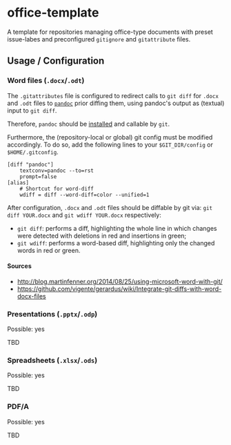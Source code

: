 # office-template

A template for repositories managing office-type documents with preset issue-labes and preconfigured `gitignore` and `gitattribute` files.

## Usage / Configuration

### Word files (`.docx`/`.odt`)

The `.gitattributes` file is configured to redirect calls to `git diff` for `.docx` and `.odt` files to [`pandoc`](https://pandoc.org) prior diffing them, using pandoc's output as (textual) input to `git diff`.

Therefore, `pandoc` should be [installed](https://pandoc.org/installing.html) and callable by `git`.

Furthermore, the (repository-local or global) git config must be modified accordingly. To do so, add the following lines to your `$GIT_DIR/config` or `$HOME/.gitconfig`.


```gitconfig
[diff "pandoc"]
    textconv=pandoc --to=rst
    prompt=false
[alias]
    # Shortcut for word-diff
    wdiff = diff --word-diff=color --unified=1
```

After configuration, `.docx` and `.odt` files should be diffable by git via: `git diff YOUR.docx` and `git wdiff YOUR.docx` respectively:

- `git diff`: performs a diff, highlighting the whole line in which changes were detected with deletions in red and insertions in  green;
- `git wdiff`: performs a word-based diff, highlighting only the changed words in red or green.

#### Sources
- <http://blog.martinfenner.org/2014/08/25/using-microsoft-word-with-git/>
- <https://github.com/vigente/gerardus/wiki/Integrate-git-diffs-with-word-docx-files>

### Presentations (`.pptx`/`.odp`)

Possible: yes

TBD

### Spreadsheets (`.xlsx`/`.ods`)

Possible: yes

TBD

### PDF/A

Possible: yes

TBD

